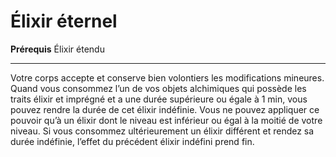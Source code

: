 # Élixir éternel

<p><strong>Prérequis</strong> Élixir étendu</p>
<hr>
<p>Votre corps accepte et conserve bien volontiers les modifications mineures. Quand vous consommez l’un de vos objets alchimiques qui possède les traits élixir et imprégné et a une durée supérieure ou égale à 1 min, vous pouvez rendre la durée de cet élixir indéfinie. Vous ne pouvez appliquer ce pouvoir qu’à un élixir dont le niveau est inférieur ou égal à la moitié de votre niveau. Si vous consommez ultérieurement un élixir différent et rendez sa durée indéfinie, l’effet du précédent élixir indéfini prend fin.</p>